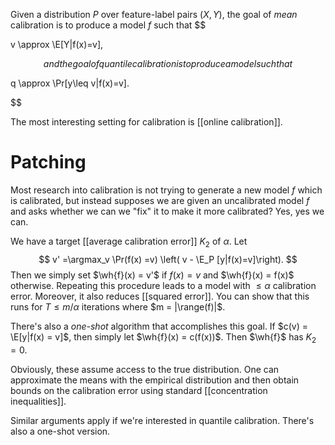 Given a distribution $P$ over feature-label pairs $(X,Y)$, the goal of _mean_ calibration is to produce a model $f$ such that 
$$

v \approx \E[Y|f(x)=v],

$$
and the goal of quantile calibration is to produce a model such that 
$$

q \approx \Pr[y\leq v|f(x)=v].

$$

The most interesting setting for calibration is [[online calibration]]. 
# Patching

Most research into calibration is not trying to generate a new model $f$ which is calibrated, but instead supposes we are given an uncalibrated model $f$ and asks whether we can we "fix" it to make it more calibrated? Yes, yes we can.  

We have a target [[average calibration error]] $K_2$ of $\alpha$. Let 
$$
v' =\argmax_v \Pr(f(x) =v) \left( v - \E_P [y|f(x)=v]\right).
$$
Then we simply set $\wh{f}(x) = v'$ if $f(x)=v$ and $\wh{f}(x) = f(x)$ otherwise. Repeating this procedure leads to a model with $\leq \alpha$ calibration error. Moreover, it also reduces [[squared error]]. You can show that this runs for $T\leq m/\alpha$ iterations where $m = |\range(f)|$. 

There's also a _one-shot_ algorithm that accomplishes this goal. If $c(v) = \E[y|f(x) = v]$, then simply let $\wh{f}(x) = c(f(x))$. Then $\wh{f}$ has $K_2=0$. 

Obviously, these assume access to the true distribution. One can approximate the means with the empirical distribution and then obtain bounds on the calibration error using standard [[concentration inequalities]]. 

Similar arguments apply if we're interested in quantile calibration. There's also a one-shot version. 




